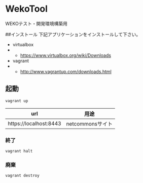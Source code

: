 WekoTool
======

WEKOテスト・開発環境構築用

##インストール
下記アプリケーションをインストールして下さい。

- virtualbox
- - https://www.virtualbox.org/wiki/Downloads
- vagrant
- - http://www.vagrantup.com/downloads.html


## 起動
<code>vagrant up</code>

|url                    |用途
|-----------------------|-----------------------|
|https://localhost:8443 | netcommonsサイト      |


### 終了
 <code>vagrant halt</code>
### 廃棄
 <code>vagrant destroy</code>

